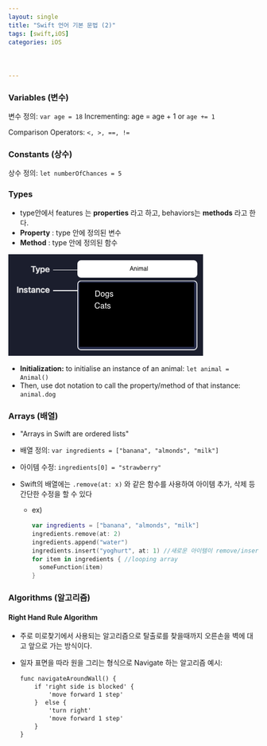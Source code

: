 ```yaml
---
layout: single
title: "Swift 언어 기본 문법 (2)"
tags: [swift,iOS]
categories: iOS



---
```


### Variables (변수)

변수 정의:  `var age = 18`
Incrementing: age = age + 1 or `age += 1`

Comparison Operators: `<, >, ==, !=`

### Constants (상수)

상수 정의: `let numberOfChances = 5`

### Types 

- type안에서 features 는 **properties** 라고 하고, behaviors는  **methods** 라고 한다.
- **Property** : type 안에 정의된 변수
- **Method** : type 안에 정의된 함수

![image-20210704032159488](/assets/images/image-20210704032159488.png)

- **Initialization:** to initialise an instance of an animal: `let animal = Animal()`
- Then, use dot notation to call the property/method of that instance: `animal.dog` 

### Arrays (배열)

- "Arrays in Swift are ordered lists"

- 배열 정의:  `var ingredients = ["banana", "almonds", "milk"]`

- 아이템 수정: `ingredients[0] = "strawberry"`

- Swift의 배열에는 `.remove(at: x)` 와 같은 함수를 사용하여 아이템 추가, 삭제 등 간단한 수정을 할 수 있다

  - ex) 

    ```swift
    var ingredients = ["banana", "almonds", "milk"]
    ingredients.remove(at: 2)
    ingredients.append("water")
    ingredients.insert("yoghurt", at: 1) //새로운 아이템이 remove/insert 되면 그 이후 아이템의 인덱스들은 자동으로 바뀐다.
    for item in ingredients { //looping array
      someFunction(item)
    }
    ```

    

### Algorithms (알고리즘)

#### Right Hand Rule Algorithm

- 주로 미로찾기에서 사용되는 알고리즘으로 탈출로를 찾을때까지 오른손을 벽에 대고 앞으로 가는 방식이다.

- 일자 표면을 따라 원을 그리는 형식으로 Navigate 하는 알고리즘 예시:

  ```pseudocode
  func navigateAroundWall() {
      if 'right side is blocked' {
          'move forward 1 step'
      }  else {
          'turn right'
          'move forward 1 step'
      }
  }
  ```

  

